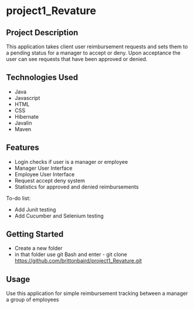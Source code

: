 # project1_Revature

## Project Description
This application takes client user reimbursement requests and sets them to a pending status for a manager to accept or deny. Upon acceptance the user can see requests that have been approved or denied. 
## Technologies Used
* Java
* Javascript
* HTML
* CSS
* Hibernate
* Javalin
* Maven
## Features
* Login checks if user is a manager or employee
* Manager User Interface
* Employee User Interface
* Request accept deny system
* Statistics for approved and denied reimbursements

To-do list:
* Add Junit testing
* Add Cucumber and Selenium testing
## Getting Started
* Create a new folder   
* in that folder use git Bash and enter - git clone https://github.com/brittonbaird/project1_Revature.git 
## Usage
Use this application for simple reimbursement tracking between a manager a group of employees

